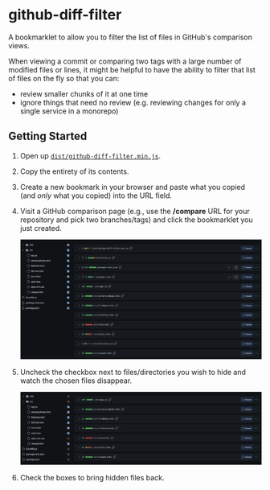# github-diff-filter

A bookmarklet to allow you to filter the list of files in GitHub's comparison views.

When viewing a commit or comparing two tags with a large number of modified files or lines,
it might be helpful to have the ability to filter that list of files on the fly so that you can:
- review smaller chunks of it at one time
- ignore things that need no review (e.g. reviewing changes for only a single service in a monorepo)


## Getting Started

1. Open up
   [`dist/github-diff-filter.min.js`](https://raw.githubusercontent.com/TheSench/github-diff-filter/master/dist/github-diff-filter.min.js).
2. Copy the entirety of its contents.
3. Create a new bookmark in your browser and paste what you copied
   (and _only_ what you copied) into the URL field.
4. Visit a GitHub comparison page (e.g., use the **/compare** URL for your repository and pick two branches/tags)
   and click the bookmarklet you just created.

   ![](screenshot-01.png)

5. Uncheck the checkbox next to files/directories you wish to hide and watch the chosen files disappear.

   ![](screenshot-02.png)

6. Check the boxes to bring hidden files back.